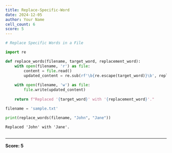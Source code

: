 ```yaml
---
title: Replace-Specific-Word
date: 2024-12-05
author: Your Name
cell_count: 6
score: 5
---
```


```python
# Replace Specific Words in a File
```


```python
import re
```


```python
def replace_words(filename, target_word, replacement_word):
    with open(filename, 'r') as file:
        content = file.read()
        updated_content = re.sub(rf'\b{re.escape(target_word)}\b', replacement_word, content)
    
    with open(filename, 'w') as file:
        file.write(updated_content)
    
    return f"Replaced '{target_word}' with '{replacement_word}'."
```


```python
filename = 'sample.txt'
```


```python
print(replace_words(filename, "John", "Jane"))
```

    Replaced 'John' with 'Jane'.



```python

```


---
**Score: 5**
